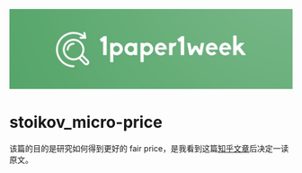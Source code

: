![1paper1week](../../docs/1paper1week-git.jpg)

# stoikov_micro-price

该篇的目的是研究如何得到更好的 fair price，是我看到这篇[知乎文章](https://zhuanlan.zhihu.com/p/622226738)后决定一读原文。
